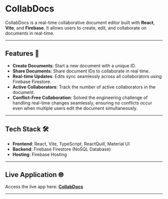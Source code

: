 # CollabDocs

CollabDocs is a real-time collaborative document editor built with **React**, **Vite**, and **Firebase**. It allows users to create, edit, and collaborate on documents in real-time.

---

## Features 🚀

- **Create Documents**: Start a new document with a unique ID.
- **Share Documents**: Share document IDs to collaborate in real time.
- **Real-time Updates**: Edits sync seamlessly across all collaborators using Firebase Firestore.
- **Active Collaborators**: Track the number of active collaborators in the document.
- **Conflict-Free Collaboration**: Solved the engineering challenge of handling real-time changes seamlessly, ensuring no conflicts occur even when multiple users edit the document simultaneously.

---

## Tech Stack 🛠️

- **Frontend**: React, Vite, TypeScript, ReactQuill, Material UI
- **Backend**: Firebase Firestore (NoSQL Database)
- **Hosting**: Firebase Hosting

---

## Live Application 🌐

Access the live app here: **[CollabDocs](https://collab-docs-f9243.web.app)**  

---

